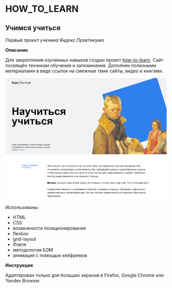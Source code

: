 # HOW_TO_LEARN #
## Учимся учиться ##
*Первый проект ученика Яндекс.Практикума*

**Описание**

Для закрепления изученных навыков создан проект [how-to-learn](https://github.com/masha456/how-to-learn). Сайт посвящён техникам обучения и запоминания. Дополнен полезными материалами в виде ссылок на смежные теме сайты, видео и книгами.

![Image alt](./2022-02-08_18-39-11.png)

Использованы:
 * HTML
 * CSS
 * возможности позиционирования
 * flexbox
 * grid-layout
 * iframe
 * методология БЭМ
 * анимация с помощью кейфремов

**Инструкция**

Адаптирован только для больших экранов в Firefox, Google Chrome или Yandex Browser.
